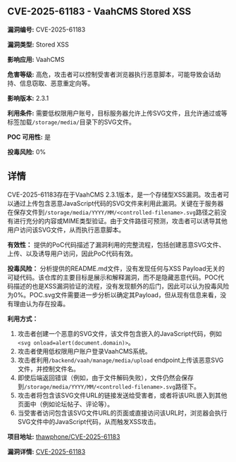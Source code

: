 ## CVE-2025-61183 - VaahCMS Stored XSS

**漏洞编号:** CVE-2025-61183

**漏洞类型:** Stored XSS

**影响应用:** VaahCMS

**危害等级:** 高危，攻击者可以控制受害者浏览器执行恶意脚本，可能导致会话劫持、信息窃取、恶意重定向等。

**影响版本:** 2.3.1

**利用条件:** 需要低权限用户账号，目标服务器允许上传SVG文件，且允许通过<img>或<object>等标签加载`/storage/media/`目录下的SVG文件。

**POC 可用性:** 是

**投毒风险:** 0%

## 详情

CVE-2025-61183存在于VaahCMS 2.3.1版本，是一个存储型XSS漏洞。攻击者可以通过上传包含恶意JavaScript代码的SVG文件来利用此漏洞。关键在于服务器在保存文件到`/storage/media/YYYY/MM/<controlled-filename>.svg`路径之前没有进行充分的内容或MIME类型验证。由于文件路径可预测，攻击者可以诱导其他用户访问该SVG文件，从而执行恶意脚本。

**有效性：**
提供的PoC代码描述了漏洞利用的完整流程，包括创建恶意SVG文件、上传、以及诱导用户访问，因此PoC代码有效。

**投毒风险：**
分析提供的README.md文件，没有发现任何与XSS Payload无关的可疑代码。该仓库的主要目标是展示和解释漏洞，而不是隐藏恶意代码。POC代码描述的也是XSS漏洞验证的流程，没有发现额外的后门，因此可以认为投毒风险为0%。POC.svg文件需要进一步分析以确定其Payload，但从现有信息来看，没有理由认为存在投毒。

**利用方式：**
1.  攻击者创建一个恶意的SVG文件，该文件包含嵌入的JavaScript代码，例如`<svg onload=alert(document.domain)>`。
2.  攻击者使用低权限用户账户登录VaahCMS系统。
3.  攻击者利用`/backend/vaah/manage/media/upload` endpoint上传该恶意SVG文件，并控制文件名。
4.  即使后端返回错误（例如，由于文件解码失败），文件仍然会保存到`/storage/media/YYYY/MM/<controlled-filename>.svg`路径下。
5.  攻击者将包含该SVG文件URL的链接发送给受害者，或者将该URL嵌入到其他页面中（例如论坛帖子、评论等）。
6.  当受害者访问包含该SVG文件URL的页面或直接访问该URL时，浏览器会执行SVG文件中的JavaScript代码，从而触发XSS攻击。

**项目地址:** [thawphone/CVE-2025-61183](https://github.com/thawphone/CVE-2025-61183)

**漏洞详情:** [CVE-2025-61183](https://nvd.nist.gov/vuln/detail/CVE-2025-61183)